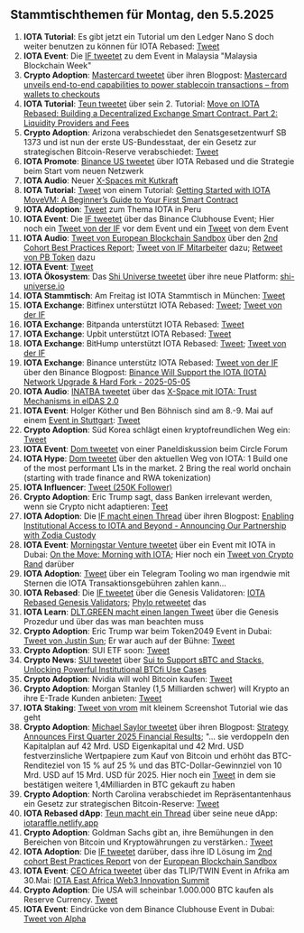 ## Stammtischthemen für Montag, den 5.5.2025

1. **IOTA Tutorial**: Es gibt jetzt ein Tutorial um den Ledger Nano S doch weiter benutzen zu können für IOTA Rebased: [Tweet](https://x.com/Cigamatoi/status/1916882833949311245) 
2. **IOTA Event**: Die [IF tweetet](https://x.com/iota/status/1916905844517613646) zu dem Event in Malaysia "Malaysia Blockchain Week"
3. **Crypto Adoption**: [Mastercard tweetet](https://x.com/MastercardNews/status/1916896208187986114) über ihren Blogpost: [Mastercard unveils end-to-end capabilities to power stablecoin transactions – from wallets to checkouts](https://www.mastercard.com/news/press/2025/april/mastercard-unveils-end-to-end-capabilities-to-power-stablecoin-transactions-from-wallets-to-checkouts/)
4. **IOTA Tutorial**: [Teun tweetet](https://x.com/teunvw5/status/1916865321345876255) über sein 2. Tutorial: [Move on IOTA Rebased: Building a Decentralized Exchange Smart Contract. Part 2: Liquidity Providers and Fees](https://teunvw14.github.io/posts/iota-move-dex-pt2/)
5. **Crypto Adoption**: Arizona verabschiedet den Senatsgesetzentwurf SB 1373 und ist nun der erste US-Bundesstaat, der ein Gesetz zur strategischen Bitcoin-Reserve verabschiedet: [Tweet](https://x.com/SimplyBitcoinTV/status/1916962843599003812)
6. **IOTA Promote**: [Binance US tweetet](https://x.com/BinanceUS/status/1916981121511805093) über IOTA Rebased und die Strategie beim Start vom neuen Netzwerk
7. **IOTA Audio**: Neuer [X-Spaces mit Kutkraft](https://x.com/kutkraft/status/1917115467292152294)
8. **IOTA Tutorial**: [Tweet](https://x.com/zizicrypt/status/1916796912524538349) von einem Tutorial: [Getting Started with IOTA MoveVM: A Beginner’s Guide to Your First Smart Contract](https://medium.com/@cryptogrowthmarketer/getting-started-with-iota-movevm-a-beginners-guide-to-your-first-smart-contract-32e96bd51733)
9. **IOTA Adoption**: [Tweet](https://x.com/reht100/status/1916965311296786548) zum Thema IOTA in Peru
10. **IOTA Event**: Die [IF tweetet](https://x.com/iota/status/1917202214914768916) über das Binance Clubhouse Event; Hier noch ein [Tweet von der IF](https://x.com/iota/status/1917474004316626960) vor dem Event und ein [Tweet](https://x.com/iota/status/1917558691789709699) von dem Event
11. **IOTA Audio**: [Tweet von European Blockchain Sandbox](https://x.com/EuropeanSandbox/status/1917158733593088301) über den [2nd Cohort Best Practices Report](https://blockchain-observatory.ec.europa.eu/2nd-cohort-best-practices-report_en); [Tweet von IF Mitarbeiter](https://x.com/_tomjansson/status/1917219722766307706) dazu; [Retweet von PB Token](https://x.com/pbtokn/status/1917326820564939064) dazu
12. **IOTA Event**: [Tweet](https://x.com/ETOSPHERES/status/1917202825869693428)
13. **IOTA Ökosystem**: Das [Shi Universe tweetet](https://x.com/Shiuniverse/status/1917262543178928260) über ihre neue Platform: [shi-universe.io](https://shi-universe.io/)
14. **IOTA Stammtisch**: Am Freitag ist IOTA Stammtisch in München: [Tweet](https://x.com/IotaMunchen/status/1917299158429659303)
15. **IOTA Exchange**: Bitfinex unterstützt IOTA Rebased: [Tweet](https://x.com/GMZeusINV/status/1917252572420677930); [Tweet von der IF](https://x.com/iota/status/1918219597884301427)
16. **IOTA Exchange**: Bitpanda unterstützt IOTA Rebased: [Tweet](https://x.com/dlt_green/status/1917189650369724862)
17. **IOTA Exchange**: Upbit unterstützt IOTA Rebased: [Tweet](https://x.com/GMZeusINV/status/1917554165284495542)
18. **IOTA Exchange**: BitHump unterstützt IOTA Rebased: [Tweet](https://x.com/GMZeusINV/status/1918154756675064175); [Tweet von der IF](https://x.com/iota/status/1918206859279847674)
19. **IOTA Exchange**: Binance unterstütz IOTA Rebased: [Tweet von der IF](https://x.com/iota/status/1918190704075088113) über den Binance Blogpost: [Binance Will Support the IOTA (IOTA) Network Upgrade & Hard Fork - 2025-05-05](https://www.binance.com/en/support/announcement/detail/a18db274720642c0a0c20d477a431ad6)
20. **IOTA Audio**: [INATBA tweetet](https://x.com/INATBA_org/status/1917142457113890929) über das [X-Space mit IOTA: Trust Mechanisms in eIDAS 2.0](https://x.com/i/spaces/1kvKpyVERQgGE)
21. **IOTA Event**: Holger Köther und Ben Böhnisch sind am 8.-9. Mai auf einem [Event in Stuttgart](https://event.cyberlaend.eu/willkommen): [Tweet](https://x.com/ETOSPHERES/status/1917202825869693428)
22. **Crypto Adoption**: Süd Korea schlägt einen kryptofreundlichen Weg ein: [Tweet](https://x.com/BTC_Archive/status/1917165808364462147)
23. **IOTA Event**: [Dom tweetet](https://x.com/DomSchiener/status/1917252543392215250) von einer Paneldiskussion beim Circle Forum
24. **IOTA Hype**: [Dom tweetet](https://x.com/DomSchiener/status/1917250332729708753) über den aktuellen Weg von IOTA: 1 Build one of the most performant L1s in the market. 2 Bring the real world onchain (starting with trade finance and RWA tokenization)
25. **IOTA Influencer**: [Tweet (250K Follower)](https://x.com/QuintenFrancois/status/1917502934805266549)
26. **Crypto Adoption**: Eric Trump sagt, dass Banken irrelevant werden, wenn sie Crypto nicht adaptieren: [Teet](https://x.com/RWAwatchlist_/status/1917524349126598768)
27. **IOTA Adoption**: Die [IF macht einen Thread](https://x.com/iota/status/1917564600997839006) über ihren Blogpost: [Enabling Institutional Access to IOTA and Beyond - Announcing Our Partnership with Zodia Custody](https://blog.iota.org/iota-partnership-zodia/)
28. **IOTA Event**: [Morningstar Venture tweetet](https://x.com/Morningstar_VC/status/1917549281550164189) über ein Event mit IOTA in Dubai: [On the Move: Morning with IOTA](https://lu.ma/iota-37xdubai); Hier noch ein [Tweet von Crypto Rand](https://x.com/crypto_rand/status/1917840781664284716) darüber
29. **IOTA Adoption**: [Tweet](https://x.com/RodionVikol/status/1917569461223149614) über ein Telegram Tooling wo man irgendwie mit Sternen die IOTA Transaktionsgebühren zahlen kann...
30. **IOTA Rebased**: Die [IF tweetet](https://x.com/iota/status/1917926988989202578) über die Genesis Validatoren: [IOTA Rebased Genesis Validators](https://blog.iota.org/iota-rebased-genesis-validators/); [Phylo retweetet](https://x.com/PhyloIota/status/1917999118250909927) das
31. **IOTA Learn**: [DLT.GREEN macht einen langen Tweet](https://x.com/dlt_green/status/1917929540971827564) über die Genesis Prozedur und über das was man beachten muss
32. **Crypto Adoption**: Eric Trump war beim Token2049 Event in Dubai: [Tweet von Justin Sun](https://x.com/justinsuntron/status/1917965038578454875); Er war auch auf der Bühne: [Tweet](https://x.com/Cointelegraph/status/1917871139096822183)
33. **Crypto Adoption**: SUI ETF soon: [Tweet](https://x.com/matteodotsui/status/1917925925540286699)
34. **Crypto News**: [SUI tweetet](https://x.com/SuiNetwork/status/1917868560363167773) über [Sui to Support sBTC and Stacks, Unlocking Powerful Institutional BTCfi Use Cases](https://blog.sui.io/sbtc-stacks-btcfi/)
35. **Crypto Adoption**: Nvidia will wohl Bitcoin kaufen: [Tweet](https://x.com/cryptobeastreal/status/1917876267610943756)
36. **Crypto Adoption**: Morgan Stanley (1,5 Milliarden schwer) will Krypto an ihre E-Trade Kunden anbieten: [Tweet](https://x.com/BitcoinMagazine/status/1917895168117846510)
37. **IOTA Staking**: [Tweet von vrom](https://x.com/Vrom14286662/status/1918193631556411768) mit kleinem Screenshot Tutorial wie das geht
38. **Crypto Adoption**: [Michael Saylor tweetet](https://x.com/saylor/status/1918034658878513408) über ihren Blogpost: [Strategy Announces First Quarter 2025 Financial Results](https://www.strategy.com/press/strategy-announces-first-quarter-2025-financial-results_05-01-2025); "... sie verdoppeln den Kapitalplan auf 42 Mrd. USD Eigenkapital und 42 Mrd. USD festverzinsliche Wertpapiere zum Kauf von Bitcoin und erhöht das BTC-Renditeziel von 15 % auf 25 % und das BTC-Dollar-Gewinnziel von 10 Mrd. USD auf 15 Mrd. USD für 2025. Hier noch ein [Tweet](https://x.com/Saylorsatsire/status/1918282877227123193) in dem sie bestätigen weitere 1,4Milliarden in BTC gekauft zu haben
39. **Crypto Adoption**: North Carolina verabschiedet im Repräsentantenhaus ein Gesetz zur strategischen Bitcoin-Reserve: [Tweet](https://x.com/BTC_Archive/status/1917679972614856752)
40. **IOTA Rebased dApp**: [Teun macht ein Thread](https://x.com/teunvw5/status/1917567987273421140) über seine neue dApp: [iotaraffle.netlify.app](https://iotaraffle.netlify.app/)
41. **Crypto Adoption**: Goldman Sachs gibt an, ihre Bemühungen in den Bereichen von Bitcoin und Kryptowährungen zu verstärken.: [Tweet](https://x.com/BitcoinMagazine/status/1918274947912266078)
42. **IOTA Adoption**: Die [IF tweetet](https://x.com/iota/status/1918299859511021762) darüber, dass ihre ID Lösung im [2nd cohort Best Practices Report](https://blockchain-observatory.ec.europa.eu/2nd-cohort-best-practices-report_en) von der [European Blockchain Sandbox](https://x.com/EuropeanSandbox)
43. **IOTA Event**: [CEO Africa tweetet](https://x.com/dx5ve/status/1918239884168376775) über das TLIP/TWIN Event in Afrika am 30.Mai: [IOTA East Africa Web3 Innovation Summit](https://lnkd.in/dqVPvBME)
44. **Crypto Adoption**: Die USA will scheinbar 1.000.000 BTC kaufen als Reserve Currency. [Tweet](https://x.com/WatcherGuru/status/1918335342324937160)
45. **IOTA Event**: Eindrücke von dem Binance Clubhouse Event in Dubai: [Tweet von Alpha](https://x.com/0xRimac/status/1918322441790935194)
   


